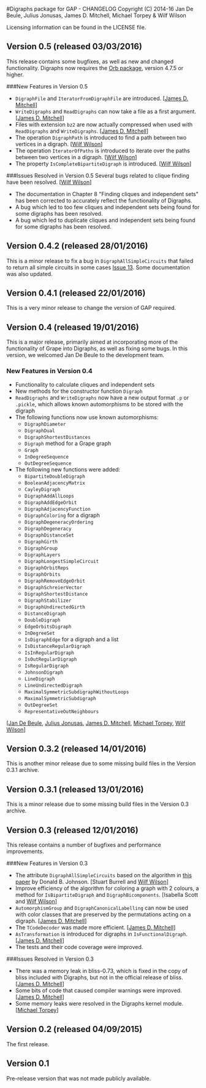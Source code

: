 #Digraphs package for GAP - CHANGELOG
Copyright (C) 2014-16 Jan De Beule, Julius Jonusas, James D. Mitchell, Michael Torpey & Wilf Wilson

Licensing information can be found in the LICENSE file.

## Version 0.5 (released 03/03/2016)
This release contains some bugfixes, as well as new and changed functionality.
Digraphs now requires the [Orb package](http://gap-packages.github.io/orb/),
version 4.7.5 or higher.

###New Features in Version 0.5
* `DigraphFile` and `IteratorFromDigraphFile` are introduced. [[James D. Mitchell](http://tinyurl.com/jdmitchell)]
* `WriteDigraphs` and `ReadDigraphs` can now take a file as a first argument. [[James D. Mitchell](http://tinyurl.com/jdmitchell)]
* Files with extension `bz2` are now actually compressed when used with
  `ReadDigraphs` and `WriteDigraphs`. [[James D. Mitchell](http://tinyurl.com/jdmitchell)]
* The operation `DigraphPath` is introduced to find a path between two vertices
  in a digraph. [[Wilf Wilson](http://wilf.me)]
* The operation `IteratorOfPaths` is introduced to iterate over the paths
  between two vertices in a digraph. [[Wilf Wilson](http://wilf.me)]
* The property `IsCompleteBipartiteDigraph` is introduced. [[Wilf Wilson](http://wilf.me)]

###Issues Resolved in Version 0.5
Several bugs related to clique finding have been resolved. [[Wilf
Wilson](http://wilf.me)]

* The documentation in Chapter 8 "Finding cliques and independent sets" has been
  corrected to accurately reflect the functionality of Digraphs.
* A bug which led to too few cliques and independent sets being found for some
  digraphs has been resolved.
* A bug which led to duplicate cliques and independent sets being found for some
  digraphs has been resolved.

## Version 0.4.2 (released 28/01/2016)
This is a minor release to fix a bug in `DigraphAllSimpleCircuits` that failed to
return all simple circuits in some cases [Issue 13](https://bitbucket.org/james-d-mitchell/digraphs/issues/13). Some documentation was also updated.

## Version 0.4.1 (released 22/01/2016)
This is a very minor release to change the version of GAP required.

## Version 0.4 (released 19/01/2016)
This is a major release, primarily aimed at incorporating more of the
functionality of Grape into Digraphs, as well as fixing some bugs.  In this
version, we welcomed Jan De Beule to the development team.

### New Features in Version 0.4
* Functionality to calculate cliques and independent sets
* New methods for the constructor function `Digraph`
* `ReadDigraphs` and `WriteDigraphs` now have a new output format `.p` or
  `.pickle`, which allows known automorphisms to be stored with the digraph
* The following functions now use known automorphisms:
  - `DigraphDiameter`
  - `DigraphDual`
  - `DigraphShortestDistances`
  - `Digraph` method for a Grape graph
  - `Graph`
  - `InDegreeSequence`
  - `OutDegreeSequence`
* The following new functions were added:
  - `BipartiteDoubleDigraph`
  - `BooleanAdjacencyMatrix`
  - `CayleyDigraph`
  - `DigraphAddAllLoops`
  - `DigraphAddEdgeOrbit`
  - `DigraphAdjacencyFunction`
  - `DigraphColoring` for a digraph
  - `DigraphDegeneracyOrdering`
  - `DigraphDegeneracy`
  - `DigraphDistanceSet`
  - `DigraphGirth`
  - `DigraphGroup`
  - `DigraphLayers`
  - `DigraphLongestSimpleCircuit`
  - `DigraphOrbitReps`
  - `DigraphOrbits`
  - `DigraphRemoveEdgeOrbit`
  - `DigraphSchreierVector`
  - `DigraphShortestDistance`
  - `DigraphStabilizer`
  - `DigraphUndirectedGirth`
  - `DistanceDigraph`
  - `DoubleDigraph`
  - `EdgeOrbitsDigraph`
  - `InDegreeSet`
  - `IsDigraphEdge` for a digraph and a list
  - `IsDistanceRegularDigraph`
  - `IsInRegularDigraph`
  - `IsOutRegularDigraph`
  - `IsRegularDigraph`
  - `JohnsonDigraph`
  - `LineDigraph`
  - `LineUndirectedDigraph`
  - `MaximalSymmetricSubdigraphWithoutLoops`
  - `MaximalSymmetricSubdigraph`
  - `OutDegreeSet`
  - `RepresentativeOutNeighbours`

[[Jan De Beule](http://homepages.vub.ac.be/~jdbeule/), [Julius Jonusas](http://www-circa.mcs.st-and.ac.uk/~julius),
[James D. Mitchell](http://tinyurl.com/jdmitchell),
[Michael Torpey](http://www-circa.mcs.st-and.ac.uk/~mct25),
[Wilf Wilson](http://wilf.me)]

## Version 0.3.2 (released 14/01/2016)
This is another minor release due to some missing build files in the Version
0.3.1 archive.

## Version 0.3.1 (released 13/01/2016)
This is a minor release due to some missing build files in the Version 0.3 archive.

## Version 0.3 (released 12/01/2016)
This release contains a number of bugfixes and performance improvements.

###New Features in Version 0.3
* The attribute `DigraphAllSimpleCircuits` based
on the algorithm in [this paper](http://epubs.siam.org/doi/abs/10.1137/0204007?journalCode=smjcat) by Donald B. Johnson. [Stuart Burrell and [Wilf Wilson](http://wilf.me)]
* Improve efficiency of the algorithm for coloring a graph with 2 colours, a method for `IsBipartiteDigraph` and `DigraphBicomponents`. [Isabella Scott and [Wilf Wilson](http://wilf.me)]
* `AutomorphismGroup` and `DigraphCanonicalLabelling` can now be used with color classes that are preserved by the permutations acting on a digraph. [[James D. Mitchell](http://tinyurl.com/jdmitchell)]
* The `TCodeDecoder` was made more efficient. [[James D. Mitchell](http://tinyurl.com/jdmitchell)]
* `AsTransformation` is introduced for digraphs in `IsFunctionalDigraph`. [[James D. Mitchell](http://tinyurl.com/jdmitchell)]
* The tests and their code coverage were improved.

###Issues Resolved in Version 0.3
* There was a memory leak in bliss-0.73, which is fixed in the copy of bliss included with Digraphs, but not in the official release of bliss. [[James D. Mitchell](http://tinyurl.com/jdmitchell)]
* Some bits of code that caused compiler warnings were improved. [[James D. Mitchell](http://tinyurl.com/jdmitchell)]
* Some memory leaks were resolved in the Digraphs kernel module. [[Michael Torpey](http://www-circa.mcs.st-and.ac.uk/~mct25)]


## Version 0.2 (released 04/09/2015)
The first release.

## Version 0.1
Pre-release version that was not made publicly available.

